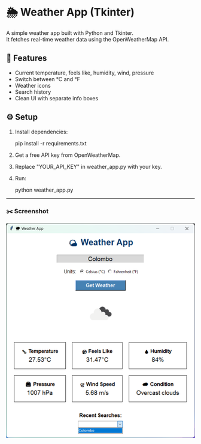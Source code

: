 # 🌦 Weather App (Tkinter)

A simple weather app built with Python and Tkinter.  
It fetches real-time weather data using the OpenWeatherMap API.

## 🚀 Features
- Current temperature, feels like, humidity, wind, pressure
- Switch between °C and °F
- Weather icons
- Search history
- Clean UI with separate info boxes

## ⚙️ Setup
1. Install dependencies:
   
   pip install -r requirements.txt

2. Get a free API key from OpenWeatherMap.

3. Replace "YOUR_API_KEY" in weather_app.py with your key.

4. Run:

    python weather_app.py

---

### ✂️ Screenshot
![Homepage](screenshots/screenshot.png)
